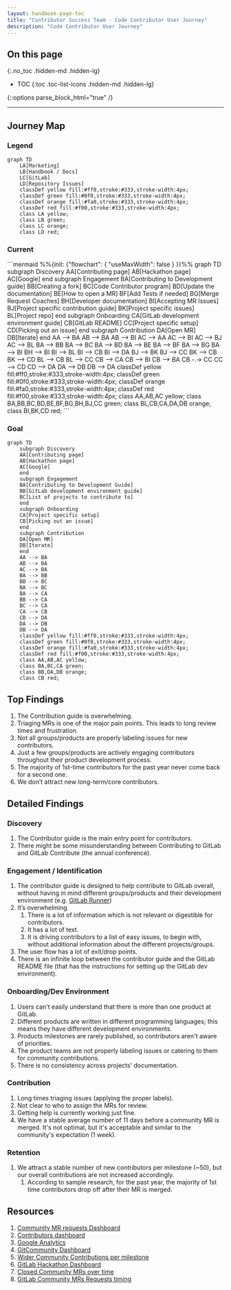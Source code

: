```yaml
---
layout: handbook-page-toc
title: "Contributor Success Team - Code Contributor User Journey"
description: "Code Contributor User Journey"
---
```


## On this page

{:.no_toc .hidden-md .hidden-lg}

- TOC
{:toc .toc-list-icons .hidden-md .hidden-lg}

{::options parse_block_html="true" /}

- - -

## Journey Map

### Legend

```mermaid
graph TD
    LA[Marketing]
    LB[Handbook / Docs]
    LC[GitLab]
    LD[Repository Issues]
    classDef yellow fill:#ff0,stroke:#333,stroke-width:4px;
    classDef green fill:#0f0,stroke:#333,stroke-width:4px;
    classDef orange fill:#fa0,stroke:#333,stroke-width:4px;
    classDef red fill:#f00,stroke:#333,stroke-width:4px;
    class LA yellow;
    class LB green;
    class LC orange;
    class LD red;
```

### Current

<div style="overflow-x: scroll;">
```mermaid
%%{init: {"flowchart": { "useMaxWidth": false } }}%%
graph TD
    subgraph Discovery
    AA[Contributing page]
    AB[Hackathon page]
    AC[Google]
    end
    subgraph Engagement
    BA[Contributing to Development guide]
    BB[Creating a fork]
    BC[Code Contributor program]
    BD[Update the documentation]
    BE[How to open a MR]
    BF[Add Tests if needed]
    BG[Merge Request Coaches]
    BH[Developer documentation]
    BI[Accepting MR Issues]
    BJ[Project specific contribution guide]
    BK[Project specific issues]
    BL[Project repo]
    end
    subgraph Onboarding
    CA[GitLab development environment guide]
    CB[GitLab README]
    CC[Project specific setup]
    CD[Picking out an issue]
    end
    subgraph Contribution
    DA[Open MR]
    DB[Iterate]
    end
    AA --> BA
    AB --> BA
    AB --> BI
    AC --> AA
    AC --> BI
    AC --> BJ
    AC --> BL
    BA --> BB
    BA --> BC
    BA --> BD
    BA --> BE
    BA --> BF
    BA --> BG
    BA --> BI
    BH --> BI
    BI --> BL
    BI --> CB
    BI --> DA
    BJ --> BK
    BJ --> CC
    BK --> CB
    BK --> CD
    BL --> CB
    BL --> CC
    CB --> CA
    CB --> BI
    CB --> BA
    CB -.-> CC
    CC --> CD
    CD --> DA
    DA --> DB
    DB --> DA
    classDef yellow fill:#ff0,stroke:#333,stroke-width:4px;
    classDef green fill:#0f0,stroke:#333,stroke-width:4px;
    classDef orange fill:#fa0,stroke:#333,stroke-width:4px;
    classDef red fill:#f00,stroke:#333,stroke-width:4px;
    class AA,AB,AC yellow;
    class BA,BB,BC,BD,BE,BF,BG,BH,BJ,CC green;
    class BL,CB,CA,DA,DB orange;
    class BI,BK,CD red;
```
</div>

### Goal

```mermaid
graph TD
    subgraph Discovery
    AA[Contributing page]
    AB[Hackathon page]
    AC[Google]
    end
    subgraph Engagement
    BA[Contributing to Development Guide]
    BB[GitLab development environment guide]
    BC[List of projects to contribute to]
    end
    subgraph Onboarding
    CA[Project specific setup]
    CB[Picking out an issue]
    end
    subgraph Contribution
    DA[Open MR]
    DB[Iterate]
    end
    AA --> BA
    AB --> BA
    AC --> BA
    BA --> BB
    BB --> BC
    BA --> BC
    BA --> CA
    BB --> CA
    BC --> CA
    CA --> CB
    CB --> DA
    DA --> DB
    DB --> DA
    classDef yellow fill:#ff0,stroke:#333,stroke-width:4px;
    classDef green fill:#0f0,stroke:#333,stroke-width:4px;
    classDef orange fill:#fa0,stroke:#333,stroke-width:4px;
    classDef red fill:#f00,stroke:#333,stroke-width:4px;
    class AA,AB,AC yellow;
    class BA,BC,CA green;
    class BB,DA,DB orange;
    class CB red;
```

## Top Findings

1. The Contribution guide is overwhelming.
1. Triaging MRs is one of the major pain points. This leads to long review times and frustration.
1. Not all groups/products are properly labeling issues for new contributors.
1. Just a few groups/products are actively engaging contributors throughout their product development process.
1. The majority of 1st-time contributors for the past year never come back for a second one.
1. We don’t attract new long-term/core contributors.

## Detailed Findings

### Discovery

1. The Contributor guide is the main entry point for contributors.
1. There might be some misunderstanding between Contributing to GitLab and GitLab
Contribute (the annual conference).

### Engagement / Identification

1. The contributor guide is designed to help contribute to GitLab overall, without having in mind different groups/products and their development environment (e.g. [GitLab Runner](https://gitlab.com/gitlab-org/gitlab-runner))
1. It’s overwhelming
    1. There is a lot of information which is not relevant or digestible for contributors.
    1. It has a lot of text.
    1. It is driving contributors to a list of easy issues, to begin with, without additional information about the different projects/groups.
1. The user flow has a lot of exit/drop points.
1. There is an infinite loop between the contributor guide and the GitLab README file (that has the instructions for setting up the GitLab dev environment).

### Onboarding/Dev Environment

1. Users can't easily understand that there is more than one product at GitLab.
1. Different products are written in different programming languages; this means they have different development environments.
1. Products milestones are rarely published, so contributors aren't aware of priorities.
1. The product teams are not properly labeling issues or catering to them for community contributions.
1. There is no consistency across projects' documentation.

### Contribution

1. Long times triaging issues (applying the proper labels).
1. Not clear to who to assign the MRs for review.
1. Getting help is currently working just fine.
1. We have a stable average number of 11 days before a community MR is merged. It's not optimal, but it's acceptable and similar to the community's expectation (1 week).

### Retention

1. We attract a stable number of new contributors per milestone (~50), but our overall contributions are not increased accordingly.
    1. According to sample research, for the past year, the majority of 1st time contributors drop off after their MR is merged.

## Resources

1. [Community MR requests Dashboard](https://gitlab.biterg.io/app/kibana#/dashboard/b2218fd0-bc11-11e8-8aac-ef7fd4d8cbad?_g=(refreshInterval:(pause:!t,value:0),time:(from:now-10y,mode:relative,to:now))&_a=(description:'GitLab%20Merge%20Requests%20panel%20by%20Bitergia',filters:!(('$state':(store:appState),meta:(alias:Bots,disabled:!f,index:'4381a740-bc0c-11e8-8aac-ef7fd4d8cbad',key:author_bot,negate:!t,params:(query:!t,type:phrase),type:phrase,value:true),query:(match:(author_bot:(query:!t,type:phrase)))),('$state':(store:appState),meta:(alias:!n,disabled:!f,index:'4381a740-bc0c-11e8-8aac-ef7fd4d8cbad',key:author_org_name,negate:!t,params:(query:GitLab,type:phrase),type:phrase,value:GitLab),query:(match:(author_org_name:(query:GitLab,type:phrase))))),fullScreenMode:!f,options:(darkTheme:!f,hidePanelTitles:!f,useMargins:!t),panels:!((gridData:(h:8,i:'1',w:24,x:0,y:8),id:'03e16fb0-bc0e-11e8-8aac-ef7fd4d8cbad',panelIndex:'1',title:'Merge%20Requests,%20over%20time',type:visualization,version:'6.8.6'),(gridData:(h:16,i:'2',w:24,x:24,y:16),id:c7d1f570-bc0e-11e8-8aac-ef7fd4d8cbad,panelIndex:'2',title:'Merge%20Requests%20by%20Organization,%20over%20time',type:visualization,version:'6.8.6'),(embeddableConfig:(vis:(params:(config:(searchKeyword:''),sort:(columnIndex:!n,direction:!n)))),gridData:(h:16,i:'3',w:12,x:36,y:0),id:'841039a0-bc0e-11e8-8aac-ef7fd4d8cbad',panelIndex:'3',title:Projects,type:visualization,version:'6.8.6'),(embeddableConfig:(vis:(params:(config:(searchKeyword:''),sort:(columnIndex:!n,direction:!n)))),gridData:(h:24,i:'4',w:24,x:0,y:48),id:'671622d0-bc11-11e8-8aac-ef7fd4d8cbad',panelIndex:'4',title:Repositories,type:visualization,version:'6.8.6'),(gridData:(h:16,i:'5',w:12,x:24,y:0),id:'4748af70-bc0e-11e8-8aac-ef7fd4d8cbad',panelIndex:'5',title:'Submissions%20by%20Organization',type:visualization,version:'6.8.6'),(embeddableConfig:(vis:(params:(config:(searchKeyword:''),sort:(columnIndex:!n,direction:!n)))),gridData:(h:24,i:'6',w:24,x:0,y:24),id:'5760e7a0-bc0f-11e8-8aac-ef7fd4d8cbad',panelIndex:'6',title:Submitters,type:visualization,version:'6.8.6'),(gridData:(h:8,i:'7',w:24,x:0,y:16),id:'1a23fbd0-bc0e-11e8-8aac-ef7fd4d8cbad',panelIndex:'7',title:'Submitters,%20over%20time',type:visualization,version:'6.8.6'),(gridData:(h:8,i:'8',w:24,x:0,y:0),id:d00b6fc0-bc0c-11e8-8aac-ef7fd4d8cbad,panelIndex:'8',title:'Merge%20Requests',type:visualization,version:'6.8.6'),(embeddableConfig:(vis:(params:(config:(searchKeyword:''),sort:(columnIndex:!n,direction:!n)))),gridData:(h:16,i:'9',w:24,x:24,y:32),id:'1be49ac0-bc12-11e8-8aac-ef7fd4d8cbad',panelIndex:'9',title:Organizations,type:visualization,version:'6.8.6'),(embeddableConfig:(vis:(params:(config:(searchKeyword:''),sort:(columnIndex:!n,direction:!n)))),gridData:(h:24,i:'10',w:24,x:24,y:48),id:de6c3480-cb22-11e8-8aac-ef7fd4d8cbad,panelIndex:'10',title:Milestones,type:visualization,version:'6.8.6')),query:(language:lucene,query:''),timeRestore:!f,title:'GitLab%20Merge%20Requests',viewMode:view))
1. [Contributors dashboard](https://gitlab.biterg.io/app/kibana#/dashboard/b2218fd0-bc11-11e8-8aac-ef7fd4d8cbad?_g=(refreshInterval:(pause:!t,value:0),time:(from:now-10y,mode:relative,to:now))&_a=(description:'GitLab%20Merge%20Requests%20panel%20by%20Bitergia',filters:!(('$state':(store:appState),meta:(alias:Bots,disabled:!f,index:'4381a740-bc0c-11e8-8aac-ef7fd4d8cbad',key:author_bot,negate:!t,params:(query:!t,type:phrase),type:phrase,value:true),query:(match:(author_bot:(query:!t,type:phrase)))),('$state':(store:appState),meta:(alias:!n,disabled:!f,index:'4381a740-bc0c-11e8-8aac-ef7fd4d8cbad',key:author_org_name,negate:!t,params:(query:GitLab,type:phrase),type:phrase,value:GitLab),query:(match:(author_org_name:(query:GitLab,type:phrase))))),fullScreenMode:!f,options:(darkTheme:!f,hidePanelTitles:!f,useMargins:!t),panels:!((gridData:(h:8,i:'1',w:24,x:0,y:8),id:'03e16fb0-bc0e-11e8-8aac-ef7fd4d8cbad',panelIndex:'1',title:'Merge%20Requests,%20over%20time',type:visualization,version:'6.8.6'),(gridData:(h:16,i:'2',w:24,x:24,y:16),id:c7d1f570-bc0e-11e8-8aac-ef7fd4d8cbad,panelIndex:'2',title:'Merge%20Requests%20by%20Organization,%20over%20time',type:visualization,version:'6.8.6'),(embeddableConfig:(vis:(params:(config:(searchKeyword:''),sort:(columnIndex:!n,direction:!n)))),gridData:(h:16,i:'3',w:12,x:36,y:0),id:'841039a0-bc0e-11e8-8aac-ef7fd4d8cbad',panelIndex:'3',title:Projects,type:visualization,version:'6.8.6'),(embeddableConfig:(vis:(params:(config:(searchKeyword:''),sort:(columnIndex:!n,direction:!n)))),gridData:(h:24,i:'4',w:24,x:0,y:48),id:'671622d0-bc11-11e8-8aac-ef7fd4d8cbad',panelIndex:'4',title:Repositories,type:visualization,version:'6.8.6'),(gridData:(h:16,i:'5',w:12,x:24,y:0),id:'4748af70-bc0e-11e8-8aac-ef7fd4d8cbad',panelIndex:'5',title:'Submissions%20by%20Organization',type:visualization,version:'6.8.6'),(embeddableConfig:(vis:(params:(config:(searchKeyword:''),sort:(columnIndex:!n,direction:!n)))),gridData:(h:24,i:'6',w:24,x:0,y:24),id:'5760e7a0-bc0f-11e8-8aac-ef7fd4d8cbad',panelIndex:'6',title:Submitters,type:visualization,version:'6.8.6'),(gridData:(h:8,i:'7',w:24,x:0,y:16),id:'1a23fbd0-bc0e-11e8-8aac-ef7fd4d8cbad',panelIndex:'7',title:'Submitters,%20over%20time',type:visualization,version:'6.8.6'),(gridData:(h:8,i:'8',w:24,x:0,y:0),id:d00b6fc0-bc0c-11e8-8aac-ef7fd4d8cbad,panelIndex:'8',title:'Merge%20Requests',type:visualization,version:'6.8.6'),(embeddableConfig:(vis:(params:(config:(searchKeyword:''),sort:(columnIndex:!n,direction:!n)))),gridData:(h:16,i:'9',w:24,x:24,y:32),id:'1be49ac0-bc12-11e8-8aac-ef7fd4d8cbad',panelIndex:'9',title:Organizations,type:visualization,version:'6.8.6'),(embeddableConfig:(vis:(params:(config:(searchKeyword:''),sort:(columnIndex:!n,direction:!n)))),gridData:(h:24,i:'10',w:24,x:24,y:48),id:de6c3480-cb22-11e8-8aac-ef7fd4d8cbad,panelIndex:'10',title:Milestones,type:visualization,version:'6.8.6')),query:(language:lucene,query:''),timeRestore:!f,title:'GitLab%20Merge%20Requests',viewMode:view))
1. [Google Analytics](https://analytics.google.com/analytics/web/#/report/content-engagement-flow/a37019925w65271535p117457861/_u.date00=20200204&_u.date01=20210202&_r.threshold=50&_r.hlNode=0-0-235771201&_r.steps=8&_r.dimension=analytics.source/)
1. [GitCommunity Dashboard](https://gitlab.biterg.io/app/kibana#/dashboard/80a85e30-615e-11eb-a6f8-03728e7a4c82)
1. [Wider Community Contributions per milestone](https://gitlab.biterg.io/app/kibana#/dashboard/465b66f0-882a-11e9-b37c-9d3431060b53)
1. [GitLab Hackathon Dashboard](https://gitlab.biterg.io/app/kibana#/dashboard/9097a7d0-55bd-11eb-a6f8-03728e7a4c82)
1. [Closed Community MRs over time](https://gitlab.biterg.io/app/kibana#/visualize/edit/1701fec0-6b3b-11e9-8638-c11f0f1aa3fa)
1. [GitLab Community MRs Requests timing](https://gitlab.biterg.io/app/kibana#/dashboard/79c9aaa0-f9b0-11e8-9e44-9175bb6c0550?_g=(refreshInterval:(pause:!t,value:0),time:(from:now-10y,mode:relative,to:now))&_a=(description:'Community%20Merge%20Requests%20Timing%20by%20Bitergia',filters:!(('$state':(store:appState),meta:(alias:!n,disabled:!f,index:'4381a740-bc0c-11e8-8aac-ef7fd4d8cbad',key:state,negate:!f,params:(query:merged,type:phrase),type:phrase,value:merged),query:(match:(state:(query:merged,type:phrase)))),('$state':(store:appState),meta:(alias:!n,disabled:!f,index:'4381a740-bc0c-11e8-8aac-ef7fd4d8cbad',key:labels,negate:!f,params:!('Community%20contribution','Community%20Contribution'),type:phrases,value:'Community%20contribution,%20Community%20Contribution'),query:(bool:(minimum_should_match:1,should:!((match_phrase:(labels:'Community%20contribution')),(match_phrase:(labels:'Community%20Contribution'))))))),fullScreenMode:!f,options:(darkTheme:!f,hidePanelTitles:!f,useMargins:!t),panels:!((gridData:(h:8,i:'1',w:24,x:0,y:0),id:'6f332cc0-bc15-11e8-8aac-ef7fd4d8cbad',panelIndex:'1',title:Summary,type:visualization,version:'6.8.6'),(embeddableConfig:(vis:(legendOpen:!f)),gridData:(h:8,i:'2',w:12,x:12,y:8),id:e1320250-bc1b-11e8-8aac-ef7fd4d8cbad,panelIndex:'2',title:'80%20Percent%20Open%20TIme%20(Days),%20over%20time',type:visualization,version:'6.8.6'),(embeddableConfig:(vis:(legendOpen:!f)),gridData:(h:8,i:'3',w:12,x:0,y:8),id:'9f2ef530-bc15-11e8-8aac-ef7fd4d8cbad',panelIndex:'3',title:'Median%20Open%20Time%20(Days),%20over%20time',type:visualization,version:'6.8.6'),(gridData:(h:12,i:'4',w:12,x:24,y:0),id:b69849e0-bc1c-11e8-8aac-ef7fd4d8cbad,panelIndex:'4',title:Status,type:visualization,version:'6.8.6'),(gridData:(h:12,i:'5',w:12,x:36,y:0),id:'4748af70-bc0e-11e8-8aac-ef7fd4d8cbad',panelIndex:'5',title:'Merge%20Requests%20by%20Organization',type:visualization,version:'6.8.6'),(gridData:(h:8,i:'6',w:12,x:0,y:16),id:'03e16fb0-bc0e-11e8-8aac-ef7fd4d8cbad',panelIndex:'6',title:'GitLab%20Merge%20Requests,%20over%20time',type:visualization,version:'6.8.6'),(embeddableConfig:(vis:(legendOpen:!f)),gridData:(h:8,i:'7',w:12,x:12,y:16),id:'1a23fbd0-bc0e-11e8-8aac-ef7fd4d8cbad',panelIndex:'7',title:'Submitters,%20over%20time',type:visualization,version:'6.8.6'),(embeddableConfig:(vis:(params:(config:(searchKeyword:''),sort:(columnIndex:!n,direction:!n)))),gridData:(h:12,i:'8',w:24,x:24,y:12),id:dd0cd7c0-bc1d-11e8-8aac-ef7fd4d8cbad,panelIndex:'8',title:Organizations,type:visualization,version:'6.8.6'),(embeddableConfig:(vis:(params:(config:(searchKeyword:''),sort:(columnIndex:!n,direction:!n)))),gridData:(h:24,i:'9',w:24,x:0,y:24),id:'5760e7a0-bc0f-11e8-8aac-ef7fd4d8cbad',panelIndex:'9',title:Submitters,type:visualization,version:'6.8.6'),(embeddableConfig:(vis:(params:(config:(searchKeyword:''),sort:(columnIndex:!n,direction:!n)))),gridData:(h:16,i:'11',w:24,x:0,y:48),id:'671622d0-bc11-11e8-8aac-ef7fd4d8cbad',panelIndex:'11',title:Repositories,type:visualization,version:'6.8.6'),(embeddableConfig:(vis:(params:(config:(searchKeyword:''),sort:(columnIndex:!n,direction:!n)))),gridData:(h:24,i:'12',w:48,x:0,y:88),id:dc184920-bc1e-11e8-8aac-ef7fd4d8cbad,panelIndex:'12',title:'Latest%20Merge%20Request',type:visualization,version:'6.8.6'),(embeddableConfig:(vis:(params:(config:(searchKeyword:''),sort:(columnIndex:!n,direction:!n)))),gridData:(h:24,i:'13',w:48,x:0,y:64),id:'47ebe490-bc1f-11e8-8aac-ef7fd4d8cbad',panelIndex:'13',title:'Oldest%20Merge%20Requests',type:visualization,version:'6.8.6'),(embeddableConfig:(vis:(params:(config:(searchKeyword:''),sort:(columnIndex:!n,direction:!n)))),gridData:(h:24,i:'14',w:24,x:24,y:24),id:f68ba5a0-cbe0-11e8-8aac-ef7fd4d8cbad,panelIndex:'14',title:Milestones,type:visualization,version:'6.8.6')),query:(language:lucene,query:''),timeRestore:!t,title:'GitLab%20Community%20Merge%20Requests%20Timing',viewMode:view))
